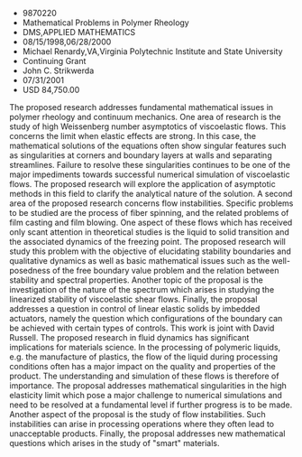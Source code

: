 
* 9870220
* Mathematical Problems in Polymer Rheology
* DMS,APPLIED MATHEMATICS
* 08/15/1998,06/28/2000
* Michael Renardy,VA,Virginia Polytechnic Institute and State University
* Continuing Grant
* John C. Strikwerda
* 07/31/2001
* USD 84,750.00

The proposed research addresses fundamental mathematical issues in polymer
rheology and continuum mechanics. One area of research is the study of high
Weissenberg number asymptotics of viscoelastic flows. This concerns the limit
when elastic effects are strong. In this case, the mathematical solutions of the
equations often show singular features such as singularities at corners and
boundary layers at walls and separating streamlines. Failure to resolve these
singularities continues to be one of the major impediments towards successful
numerical simulation of viscoelastic flows. The proposed research will explore
the application of asymptotic methods in this field to clarify the analytical
nature of the solution. A second area of the proposed research concerns flow
instabilities. Specific problems to be studied are the process of fiber
spinning, and the related problems of film casting and film blowing. One aspect
of these flows which has received only scant attention in theoretical studies is
the liquid to solid transition and the associated dynamics of the freezing
point. The proposed research will study this problem with the objective of
elucidating stability boundaries and qualitative dynamics as well as basic
mathematical issues such as the well-posedness of the free boundary value
problem and the relation between stability and spectral properties. Another
topic of the proposal is the investigation of the nature of the spectrum which
arises in studying the linearized stability of viscoelastic shear flows.
Finally, the proposal addresses a question in control of linear elastic solids
by imbedded actuators, namely the question which configurations of the boundary
can be achieved with certain types of controls. This work is joint with David
Russell. The proposed research in fluid dynamics has significant implications
for materials science. In the processing of polymeric liquids, e.g. the
manufacture of plastics, the flow of the liquid during processing conditions
often has a major impact on the quality and properties of the product. The
understanding and simulation of these flows is therefore of importance. The
proposal addresses mathematical singularities in the high elasticity limit which
pose a major challenge to numerical simulations and need to be resolved at a
fundamental level if further progress is to be made. Another aspect of the
proposal is the study of flow instabilities. Such instabilities can arise in
processing operations where they often lead to unacceptable products. Finally,
the proposal addresses new mathematical questions which arises in the study of
"smart" materials.
